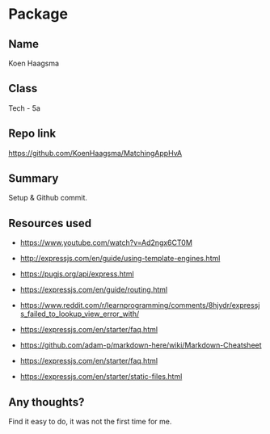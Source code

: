 # Package

## Name

Koen Haagsma

## Class

Tech - 5a

## Repo link

https://github.com/KoenHaagsma/MatchingAppHvA

## Summary

Setup & Github commit.

## Resources used

-   https://www.youtube.com/watch?v=Ad2ngx6CT0M
-   http://expressjs.com/en/guide/using-template-engines.html
-   https://pugjs.org/api/express.html
-   https://expressjs.com/en/guide/routing.html
-   https://www.reddit.com/r/learnprogramming/comments/8hjydr/expressjs_failed_to_lookup_view_error_with/
-   https://expressjs.com/en/starter/faq.html

-   https://github.com/adam-p/markdown-here/wiki/Markdown-Cheatsheet
-   https://expressjs.com/en/starter/faq.html
-   https://expressjs.com/en/starter/static-files.html

## Any thoughts?

Find it easy to do, it was not the first time for me.
